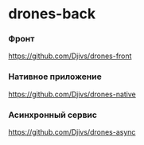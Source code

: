 # drones-back

### Фронт
https://github.com/Djivs/drones-front
### Нативное приложение
https://github.com/Djivs/drones-native
### Асинхронный сервис
https://github.com/Djivs/drones-async

